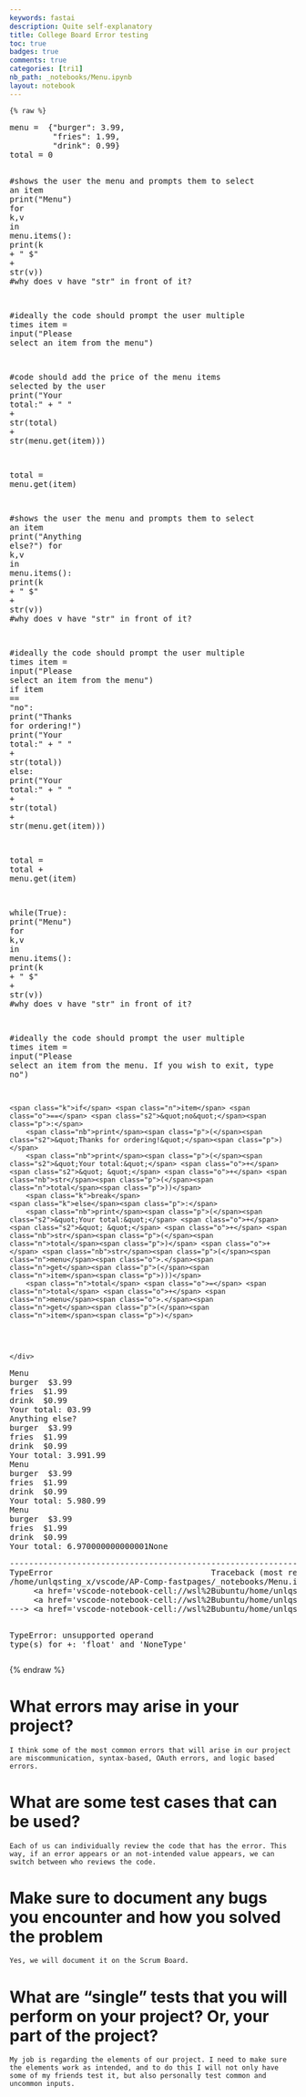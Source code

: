 ```yaml
---
keywords: fastai
description: Quite self-explanatory
title: College Board Error testing
toc: true 
badges: true
comments: true
categories: [tri1]
nb_path: _notebooks/Menu.ipynb
layout: notebook
---
```


<!--
#################################################
### THIS FILE WAS AUTOGENERATED! DO NOT EDIT! ###
#################################################
# file to edit: _notebooks/Menu.ipynb
-->

<div class="container" id="notebook-container">
        
    {% raw %}
    
<div class="cell border-box-sizing code_cell rendered">
<div class="input">

<div class="inner_cell">
    <div class="input_area">
<div class=" highlight hl-ipython3"><pre><span></span><span class="n">menu</span> <span class="o">=</span>  <span class="p">{</span><span class="s2">&quot;burger&quot;</span><span class="p">:</span> <span class="mf">3.99</span><span class="p">,</span>
         <span class="s2">&quot;fries&quot;</span><span class="p">:</span> <span class="mf">1.99</span><span class="p">,</span>
         <span class="s2">&quot;drink&quot;</span><span class="p">:</span> <span class="mf">0.99</span><span class="p">}</span>
<span class="n">total</span> <span class="o">=</span> <span class="mi">0</span>

<span class="c1">#shows the user the menu and prompts them to select an item</span>
<span class="nb">print</span><span class="p">(</span><span class="s2">&quot;Menu&quot;</span><span class="p">)</span>
<span class="k">for</span> <span class="n">k</span><span class="p">,</span><span class="n">v</span> <span class="ow">in</span> <span class="n">menu</span><span class="o">.</span><span class="n">items</span><span class="p">():</span>
    <span class="nb">print</span><span class="p">(</span><span class="n">k</span> <span class="o">+</span> <span class="s2">&quot;  $&quot;</span> <span class="o">+</span> <span class="nb">str</span><span class="p">(</span><span class="n">v</span><span class="p">))</span> <span class="c1">#why does v have &quot;str&quot; in front of it?</span>

<span class="c1">#ideally the code should prompt the user multiple times</span>
<span class="n">item</span> <span class="o">=</span> <span class="nb">input</span><span class="p">(</span><span class="s2">&quot;Please select an item from the menu&quot;</span><span class="p">)</span>

<span class="c1">#code should add the price of the menu items selected by the user </span>
<span class="nb">print</span><span class="p">(</span><span class="s2">&quot;Your total:&quot;</span> <span class="o">+</span> <span class="s2">&quot; &quot;</span> <span class="o">+</span> <span class="nb">str</span><span class="p">(</span><span class="n">total</span><span class="p">)</span> <span class="o">+</span> <span class="nb">str</span><span class="p">(</span><span class="n">menu</span><span class="o">.</span><span class="n">get</span><span class="p">(</span><span class="n">item</span><span class="p">)))</span>

<span class="n">total</span> <span class="o">=</span> <span class="n">menu</span><span class="o">.</span><span class="n">get</span><span class="p">(</span><span class="n">item</span><span class="p">)</span>

<span class="c1">#shows the user the menu and prompts them to select an item</span>
<span class="nb">print</span><span class="p">(</span><span class="s2">&quot;Anything else?&quot;</span><span class="p">)</span>
<span class="k">for</span> <span class="n">k</span><span class="p">,</span><span class="n">v</span> <span class="ow">in</span> <span class="n">menu</span><span class="o">.</span><span class="n">items</span><span class="p">():</span>
    <span class="nb">print</span><span class="p">(</span><span class="n">k</span> <span class="o">+</span> <span class="s2">&quot;  $&quot;</span> <span class="o">+</span> <span class="nb">str</span><span class="p">(</span><span class="n">v</span><span class="p">))</span> <span class="c1">#why does v have &quot;str&quot; in front of it?</span>

<span class="c1">#ideally the code should prompt the user multiple times</span>
<span class="n">item</span> <span class="o">=</span> <span class="nb">input</span><span class="p">(</span><span class="s2">&quot;Please select an item from the menu&quot;</span><span class="p">)</span>
<span class="k">if</span> <span class="n">item</span> <span class="o">==</span> <span class="s2">&quot;no&quot;</span><span class="p">:</span>
    <span class="nb">print</span><span class="p">(</span><span class="s2">&quot;Thanks for ordering!&quot;</span><span class="p">)</span>
    <span class="nb">print</span><span class="p">(</span><span class="s2">&quot;Your total:&quot;</span> <span class="o">+</span> <span class="s2">&quot; &quot;</span> <span class="o">+</span> <span class="nb">str</span><span class="p">(</span><span class="n">total</span><span class="p">))</span>
<span class="k">else</span><span class="p">:</span>
    <span class="nb">print</span><span class="p">(</span><span class="s2">&quot;Your total:&quot;</span> <span class="o">+</span> <span class="s2">&quot; &quot;</span> <span class="o">+</span> <span class="nb">str</span><span class="p">(</span><span class="n">total</span><span class="p">)</span> <span class="o">+</span> <span class="nb">str</span><span class="p">(</span><span class="n">menu</span><span class="o">.</span><span class="n">get</span><span class="p">(</span><span class="n">item</span><span class="p">)))</span>

<span class="n">total</span> <span class="o">=</span> <span class="n">total</span> <span class="o">+</span> <span class="n">menu</span><span class="o">.</span><span class="n">get</span><span class="p">(</span><span class="n">item</span><span class="p">)</span>

<span class="k">while</span><span class="p">(</span><span class="kc">True</span><span class="p">):</span>
    <span class="nb">print</span><span class="p">(</span><span class="s2">&quot;Menu&quot;</span><span class="p">)</span>
    <span class="k">for</span> <span class="n">k</span><span class="p">,</span><span class="n">v</span> <span class="ow">in</span> <span class="n">menu</span><span class="o">.</span><span class="n">items</span><span class="p">():</span>
        <span class="nb">print</span><span class="p">(</span><span class="n">k</span> <span class="o">+</span> <span class="s2">&quot;  $&quot;</span> <span class="o">+</span> <span class="nb">str</span><span class="p">(</span><span class="n">v</span><span class="p">))</span> <span class="c1">#why does v have &quot;str&quot; in front of it?</span>

<span class="c1">#ideally the code should prompt the user multiple times</span>
    <span class="n">item</span> <span class="o">=</span> <span class="nb">input</span><span class="p">(</span><span class="s2">&quot;Please select an item from the menu. If you wish to exit, type no&quot;</span><span class="p">)</span>

    <span class="k">if</span> <span class="n">item</span> <span class="o">==</span> <span class="s2">&quot;no&quot;</span><span class="p">:</span> 
        <span class="nb">print</span><span class="p">(</span><span class="s2">&quot;Thanks for ordering!&quot;</span><span class="p">)</span>
        <span class="nb">print</span><span class="p">(</span><span class="s2">&quot;Your total:&quot;</span> <span class="o">+</span> <span class="s2">&quot; &quot;</span> <span class="o">+</span> <span class="nb">str</span><span class="p">(</span><span class="n">total</span><span class="p">))</span>
        <span class="k">break</span>
    <span class="k">else</span><span class="p">:</span>
        <span class="nb">print</span><span class="p">(</span><span class="s2">&quot;Your total:&quot;</span> <span class="o">+</span> <span class="s2">&quot; &quot;</span> <span class="o">+</span> <span class="nb">str</span><span class="p">(</span><span class="n">total</span><span class="p">)</span> <span class="o">+</span> <span class="nb">str</span><span class="p">(</span><span class="n">menu</span><span class="o">.</span><span class="n">get</span><span class="p">(</span><span class="n">item</span><span class="p">)))</span>
        <span class="n">total</span> <span class="o">=</span> <span class="n">total</span> <span class="o">+</span> <span class="n">menu</span><span class="o">.</span><span class="n">get</span><span class="p">(</span><span class="n">item</span><span class="p">)</span>
</pre></div>

    </div>
</div>
</div>

<div class="output_wrapper">
<div class="output">

<div class="output_area">

<div class="output_subarea output_stream output_stdout output_text">
<pre>Menu
burger  $3.99
fries  $1.99
drink  $0.99
Your total: 03.99
Anything else?
burger  $3.99
fries  $1.99
drink  $0.99
Your total: 3.991.99
Menu
burger  $3.99
fries  $1.99
drink  $0.99
Your total: 5.980.99
Menu
burger  $3.99
fries  $1.99
drink  $0.99
Your total: 6.970000000000001None
</pre>
</div>
</div>

<div class="output_area">

<div class="output_subarea output_text output_error">
<pre>
<span class="ansi-red-fg">---------------------------------------------------------------------------</span>
<span class="ansi-red-fg">TypeError</span>                                 Traceback (most recent call last)
<span class="ansi-green-intense-fg ansi-bold">/home/unlqsting_x/vscode/AP-Comp-fastpages/_notebooks/Menu.ipynb Cell 2</span> in <span class="ansi-cyan-fg">&lt;cell line: 35&gt;</span><span class="ansi-blue-fg">()</span>
<span class="ansi-green-intense-fg ansi-bold">     &lt;a href=&#39;vscode-notebook-cell://wsl%2Bubuntu/home/unlqsting_x/vscode/AP-Comp-fastpages/_notebooks/Menu.ipynb#W1sdnNjb2RlLXJlbW90ZQ%3D%3D?line=45&#39;&gt;46&lt;/a&gt;</span> else:
<span class="ansi-green-intense-fg ansi-bold">     &lt;a href=&#39;vscode-notebook-cell://wsl%2Bubuntu/home/unlqsting_x/vscode/AP-Comp-fastpages/_notebooks/Menu.ipynb#W1sdnNjb2RlLXJlbW90ZQ%3D%3D?line=46&#39;&gt;47&lt;/a&gt;</span>     print(&#34;Your total:&#34; + &#34; &#34; + str(total) + str(menu.get(item)))
<span class="ansi-green-fg">---&gt; &lt;a href=&#39;vscode-notebook-cell://wsl%2Bubuntu/home/unlqsting_x/vscode/AP-Comp-fastpages/_notebooks/Menu.ipynb#W1sdnNjb2RlLXJlbW90ZQ%3D%3D?line=47&#39;&gt;48&lt;/a&gt;</span>     total = total + menu.get(item)

<span class="ansi-red-fg">TypeError</span>: unsupported operand type(s) for +: &#39;float&#39; and &#39;NoneType&#39;</pre>
</div>
</div>

</div>
</div>

</div>
    {% endraw %}

<div class="cell border-box-sizing text_cell rendered"><div class="inner_cell">
<div class="text_cell_render border-box-sizing rendered_html">
<h1 id="What-errors-may-arise-in-your-project?">What errors may arise in your project?<a class="anchor-link" href="#What-errors-may-arise-in-your-project?"> </a></h1>
<pre><code>I think some of the most common errors that will arise in our project are miscommunication, syntax-based, OAuth errors, and logic based errors. </code></pre>

</div>
</div>
</div>
<div class="cell border-box-sizing text_cell rendered"><div class="inner_cell">
<div class="text_cell_render border-box-sizing rendered_html">
<h1 id="What-are-some-test-cases-that-can-be-used?">What are some test cases that can be used?<a class="anchor-link" href="#What-are-some-test-cases-that-can-be-used?"> </a></h1>
<pre><code>Each of us can individually review the code that has the error. This way, if an error appears or an not-intended value appears, we can switch between who reviews the code.</code></pre>

</div>
</div>
</div>
<div class="cell border-box-sizing text_cell rendered"><div class="inner_cell">
<div class="text_cell_render border-box-sizing rendered_html">
<h1 id="Make-sure-to-document-any-bugs-you-encounter-and-how-you-solved-the-problem">Make sure to document any bugs you encounter and how you solved the problem<a class="anchor-link" href="#Make-sure-to-document-any-bugs-you-encounter-and-how-you-solved-the-problem"> </a></h1>
<pre><code>Yes, we will document it on the Scrum Board.</code></pre>

</div>
</div>
</div>
<div class="cell border-box-sizing text_cell rendered"><div class="inner_cell">
<div class="text_cell_render border-box-sizing rendered_html">
<h1 id="What-are-&#8220;single&#8221;-tests-that-you-will-perform-on-your-project?-Or,-your-part-of-the-project?">What are &#8220;single&#8221; tests that you will perform on your project? Or, your part of the project?<a class="anchor-link" href="#What-are-&#8220;single&#8221;-tests-that-you-will-perform-on-your-project?-Or,-your-part-of-the-project?"> </a></h1>
<pre><code>My job is regarding the elements of our project. I need to make sure the elements work as intended, and to do this I will not only have some of my friends test it, but also personally test common and uncommon inputs.</code></pre>

</div>
</div>
</div>
</div>
 

